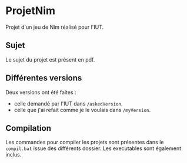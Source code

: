 # ProjetNim
Projet d'un jeu de Nim réalisé pour l'IUT.

## Sujet
Le sujet du projet est présent en pdf.

## Différentes versions
Deux versions ont été faites :
- celle demandé par l'IUT dans `/askedVersion`.
- celle que j'ai refait comme je le voulais dans `/myVersion`.

## Compilation
Les commandes pour compiler les projets sont présentes dans le `compil.bat` issue des différents dossier.
Les executables sont également inclus.

